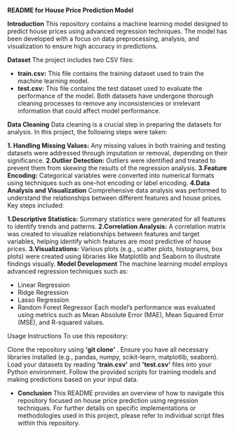 **README for House Price Prediction Model**

**Introduction** This repository contains a machine learning model designed to predict house prices using advanced regression techniques. The model has been developed with a focus on data preprocessing, analysis, and visualization to ensure high accuracy in predictions.

**Dataset** The project includes two CSV files:

- **train.csv:** This file contains the training dataset used to train the machine learning model.
- **test.csv:** This file contains the test dataset used to evaluate the performance of the model.
Both datasets have undergone thorough cleaning processes to remove any inconsistencies or irrelevant information that could affect model performance.

**Data Cleaning** Data cleaning is a crucial step in preparing the datasets for analysis. In this project, the following steps were taken:

**1. Handling Missing Values:** Any missing values in both training and testing datasets were addressed through imputation or removal, depending on their significance.
**2.Outlier Detection:** Outliers were identified and treated to prevent them from skewing the results of the regression analysis.
**3.Feature Encoding:** Categorical variables were converted into numerical formats using techniques such as one-hot encoding or label encoding.
**4.Data Analysis and Visualization** Comprehensive data analysis was performed to understand the relationships between different features and house prices. Key steps included:

**1.Descriptive Statistics:** Summary statistics were generated for all features to identify trends and patterns.
**2.Correlation Analysis:** A correlation matrix was created to visualize relationships between features and target variables, helping identify which features are most predictive of house prices.
**3.Visualizations:** Various plots (e.g., scatter plots, histograms, box plots) were created using libraries like Matplotlib and Seaborn to illustrate findings visually.
**Model Development** The machine learning model employs advanced regression techniques such as:

- Linear Regression
- Ridge Regression
- Lasso Regression
- Random Forest Regressor
Each model’s performance was evaluated using metrics such as Mean Absolute Error (MAE), Mean Squared Error (MSE), and R-squared values.

Usage Instructions To use this repository:

Clone the repository using **'git clone'** .
Ensure you have all necessary libraries installed (e.g., pandas, numpy, scikit-learn, matplotlib, seaborn).
Load your datasets by reading **'train.csv'** and **'test.csv'** files into your Python environment.
Follow the provided scripts for training models and making predictions based on your input data.
- **Conclusion** This README provides an overview of how to navigate this repository focused on house price prediction using regression techniques. For further details on specific implementations or methodologies used in this project, please refer to individual script files within this repository.
